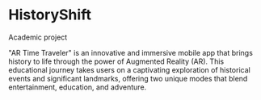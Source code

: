 # HistoryShift
Academic project

"AR Time Traveler" is an innovative and immersive mobile app that brings history to life through the power of Augmented Reality (AR). This educational journey takes users on a captivating exploration of historical events and significant landmarks, offering two unique modes that blend entertainment, education, and adventure.

